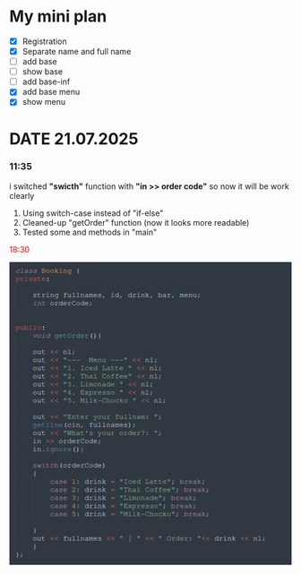 # My mini plan

- [X] Registration 
- [X] Separate name and full name
- [ ] add base
- [ ] show base
- [ ] add base-inf
- [X] add base menu
- [X] show menu

# DATE 21.07.2025

### 11:35
i switched **"swicth"** function with **"in >> order code"** 
so now it will be work clearly

1. Using switch-case instead of "if-else" 
2. Cleaned-up "getOrder" function (now it looks more readable)
3. Tested some and methods in "main" 

<p style="color:red;>The only good news I am keep working and learning</p>

### 18:30

![getOrder Block](assets/screen_01.png)




